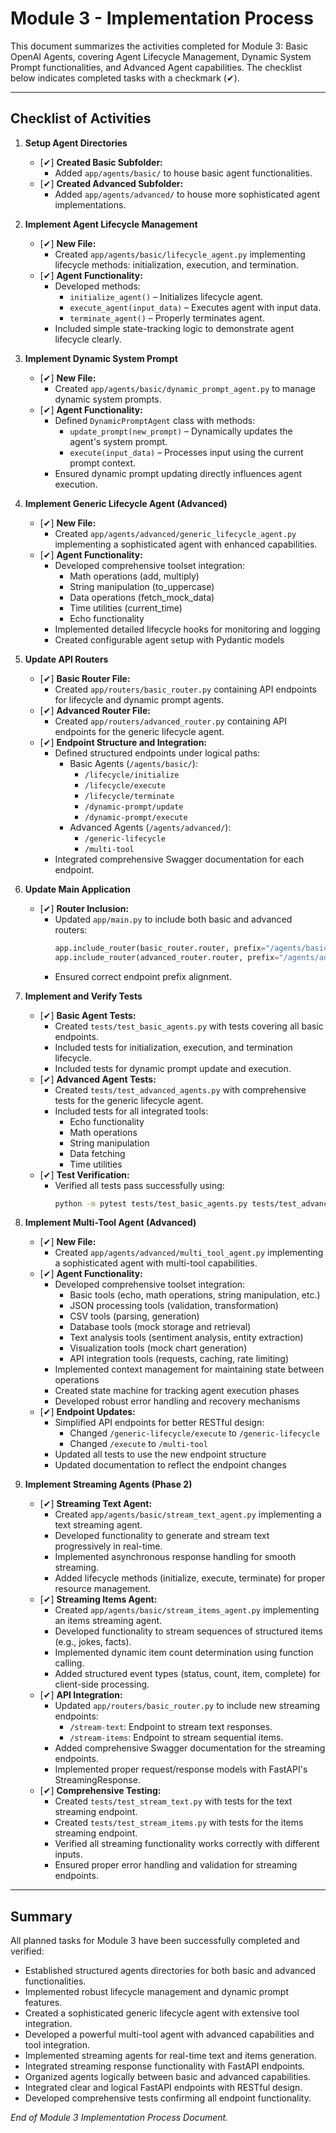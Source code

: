 # Module 3 - Implementation Process

This document summarizes the activities completed for Module 3: Basic OpenAI Agents, covering Agent Lifecycle Management, Dynamic System Prompt functionalities, and Advanced Agent capabilities. The checklist below indicates completed tasks with a checkmark (✔).

---

## Checklist of Activities

1. **Setup Agent Directories**
   - [✔] **Created Basic Subfolder:**  
     - Added `app/agents/basic/` to house basic agent functionalities.
   - [✔] **Created Advanced Subfolder:**
     - Added `app/agents/advanced/` to house more sophisticated agent implementations.

2. **Implement Agent Lifecycle Management**
   - [✔] **New File:**  
     - Created `app/agents/basic/lifecycle_agent.py` implementing lifecycle methods: initialization, execution, and termination.
   - [✔] **Agent Functionality:**  
     - Developed methods:
       - `initialize_agent()` – Initializes lifecycle agent.
       - `execute_agent(input_data)` – Executes agent with input data.
       - `terminate_agent()` – Properly terminates agent.
     - Included simple state-tracking logic to demonstrate agent lifecycle clearly.

3. **Implement Dynamic System Prompt**
   - [✔] **New File:**  
     - Created `app/agents/basic/dynamic_prompt_agent.py` to manage dynamic system prompts.
   - [✔] **Agent Functionality:**  
     - Defined `DynamicPromptAgent` class with methods:
       - `update_prompt(new_prompt)` – Dynamically updates the agent's system prompt.
       - `execute(input_data)` – Processes input using the current prompt context.
     - Ensured dynamic prompt updating directly influences agent execution.

4. **Implement Generic Lifecycle Agent (Advanced)**
   - [✔] **New File:**
     - Created `app/agents/advanced/generic_lifecycle_agent.py` implementing a sophisticated agent with enhanced capabilities.
   - [✔] **Agent Functionality:**
     - Developed comprehensive toolset integration:
       - Math operations (add, multiply)
       - String manipulation (to_uppercase)
       - Data operations (fetch_mock_data)
       - Time utilities (current_time)
       - Echo functionality
     - Implemented detailed lifecycle hooks for monitoring and logging
     - Created configurable agent setup with Pydantic models

5. **Update API Routers**
   - [✔] **Basic Router File:**  
     - Created `app/routers/basic_router.py` containing API endpoints for lifecycle and dynamic prompt agents.
   - [✔] **Advanced Router File:**
     - Created `app/routers/advanced_router.py` containing API endpoints for the generic lifecycle agent.
   - [✔] **Endpoint Structure and Integration:**  
     - Defined structured endpoints under logical paths:
       - Basic Agents (`/agents/basic/`):
         - `/lifecycle/initialize`
         - `/lifecycle/execute`
         - `/lifecycle/terminate`
         - `/dynamic-prompt/update`
         - `/dynamic-prompt/execute`
       - Advanced Agents (`/agents/advanced/`):
         - `/generic-lifecycle`
         - `/multi-tool`
     - Integrated comprehensive Swagger documentation for each endpoint.

6. **Update Main Application**
   - [✔] **Router Inclusion:**  
     - Updated `app/main.py` to include both basic and advanced routers:
       ```python
       app.include_router(basic_router.router, prefix="/agents/basic")
       app.include_router(advanced_router.router, prefix="/agents/advanced")
       ```
     - Ensured correct endpoint prefix alignment.

7. **Implement and Verify Tests**
   - [✔] **Basic Agent Tests:**  
     - Created `tests/test_basic_agents.py` with tests covering all basic endpoints.
     - Included tests for initialization, execution, and termination lifecycle.
     - Included tests for dynamic prompt update and execution.
   - [✔] **Advanced Agent Tests:**
     - Created `tests/test_advanced_agents.py` with comprehensive tests for the generic lifecycle agent.
     - Included tests for all integrated tools:
       - Echo functionality
       - Math operations
       - String manipulation
       - Data fetching
       - Time utilities
   - [✔] **Test Verification:**
     - Verified all tests pass successfully using:
       ```bash
       python -m pytest tests/test_basic_agents.py tests/test_advanced_agents.py
       ```

8. **Implement Multi-Tool Agent (Advanced)**
   - [✔] **New File:**
     - Created `app/agents/advanced/multi_tool_agent.py` implementing a sophisticated agent with multi-tool capabilities.
   - [✔] **Agent Functionality:**
     - Developed comprehensive toolset integration:
       - Basic tools (echo, math operations, string manipulation, etc.)
       - JSON processing tools (validation, transformation)
       - CSV tools (parsing, generation)
       - Database tools (mock storage and retrieval)
       - Text analysis tools (sentiment analysis, entity extraction)
       - Visualization tools (mock chart generation)
       - API integration tools (requests, caching, rate limiting)
     - Implemented context management for maintaining state between operations
     - Created state machine for tracking agent execution phases
     - Developed robust error handling and recovery mechanisms
   - [✔] **Endpoint Updates:**
     - Simplified API endpoints for better RESTful design:
       - Changed `/generic-lifecycle/execute` to `/generic-lifecycle`
       - Changed `/execute` to `/multi-tool`
     - Updated all tests to use the new endpoint structure
     - Updated documentation to reflect the endpoint changes

9. **Implement Streaming Agents (Phase 2)**
   - [✔] **Streaming Text Agent:**
     - Created `app/agents/basic/stream_text_agent.py` implementing a text streaming agent.
     - Developed functionality to generate and stream text progressively in real-time.
     - Implemented asynchronous response handling for smooth streaming.
     - Added lifecycle methods (initialize, execute, terminate) for proper resource management.
   - [✔] **Streaming Items Agent:**
     - Created `app/agents/basic/stream_items_agent.py` implementing an items streaming agent.
     - Developed functionality to stream sequences of structured items (e.g., jokes, facts).
     - Implemented dynamic item count determination using function calling.
     - Added structured event types (status, count, item, complete) for client-side processing.
   - [✔] **API Integration:**
     - Updated `app/routers/basic_router.py` to include new streaming endpoints:
       - `/stream-text`: Endpoint to stream text responses.
       - `/stream-items`: Endpoint to stream sequential items.
     - Added comprehensive Swagger documentation for the streaming endpoints.
     - Implemented proper request/response models with FastAPI's StreamingResponse.
   - [✔] **Comprehensive Testing:**
     - Created `tests/test_stream_text.py` with tests for the text streaming endpoint.
     - Created `tests/test_stream_items.py` with tests for the items streaming endpoint.
     - Verified all streaming functionality works correctly with different inputs.
     - Ensured proper error handling and validation for streaming endpoints.

---

## Summary

All planned tasks for Module 3 have been successfully completed and verified:
- Established structured agents directories for both basic and advanced functionalities.
- Implemented robust lifecycle management and dynamic prompt features.
- Created a sophisticated generic lifecycle agent with extensive tool integration.
- Developed a powerful multi-tool agent with advanced capabilities and tool integration.
- Implemented streaming agents for real-time text and items generation.
- Integrated streaming response functionality with FastAPI endpoints.
- Organized agents logically between basic and advanced capabilities.
- Integrated clear and logical FastAPI endpoints with RESTful design.
- Developed comprehensive tests confirming all endpoint functionality.

*End of Module 3 Implementation Process Document.*
